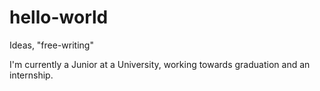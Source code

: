 # hello-world
Ideas, "free-writing"

I'm currently a Junior at a University, working towards graduation and an internship.
